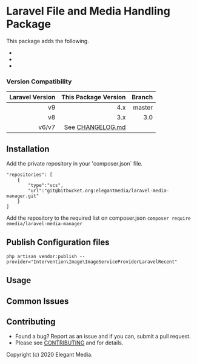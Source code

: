 # Laravel File and Media Handling Package

This package adds the following.

-
-
-

### Version Compatibility

| Laravel Version | This Package Version               | Branch         |
| ---------------:| ----------------------------------:|---------------:|
| v9              | 4.x                                | master         |  
| v8              | 3.x                                | 3.0            |  
| v6/v7           | See [CHANGELOG.md](CHANGELOG.md)   |                |

## Installation

Add the private repository in your 'composer.json` file.
```
"repositories": [
    {
        "type":"vcs",
        "url":"git@bitbucket.org:elegantmedia/laravel-media-manager.git"
    }
]
```

Add the repository to the required list on composer.json
`composer require emedia/laravel-media-manager`

## Publish Configuration files

```
php artisan vendor:publish --provider="Intervention\Image\ImageServiceProviderLaravelRecent"
```

## Usage


## Common Issues



## Contributing

- Found a bug? Report as an issue and if you can, submit a pull request.
- Please see [CONTRIBUTING](CONTRIBUTING.md) and for details.

Copyright (c) 2020 Elegant Media.
